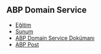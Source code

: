## ABP Domain Service

- [Eğitim](https://www.youtube.com/watch?v=0U0jXpP_ass&list=PLBEMB-Eql15s3kaMvQ6pIobVk492a7s9j&index=7)
- [Sunum](https://bit.ly/abp-domain-service)
- [ABP Domain Service Dokümanı](https://docs.abp.io/en/abp/latest/Domain-Services)
- [ABP Post](https://community.abp.io/videos/abp-domain-service-970uu60n)

